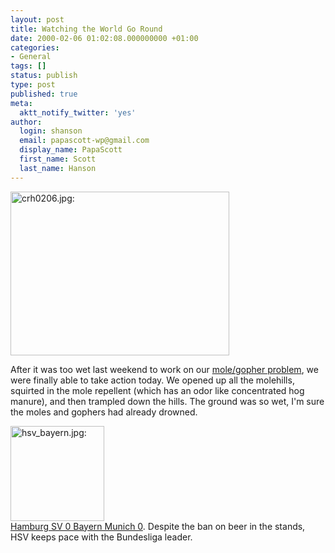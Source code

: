 ```yaml
---
layout: post
title: Watching the World Go Round
date: 2000-02-06 01:02:08.000000000 +01:00
categories:
- General
tags: []
status: publish
type: post
published: true
meta:
  aktt_notify_twitter: 'yes'
author:
  login: shanson
  email: papascott-wp@gmail.com
  display_name: PapaScott
  first_name: Scott
  last_name: Hanson
---
```

<p><img src="http://www.papascott.de/wordpress/wp-content/uploads/2000/02/crh0206.jpg" height="262" width="350" border="0" alt="crh0206.jpg: " /></p>
<p>After it was too wet last weekend to work on our <a href="/2000/01/29">mole/gopher problem</a>, we were finally able to take action today. We opened up all the molehills, squirted in the mole repellent (which has an odor like concentrated hog manure), and then trampled down the hills. The ground was so wet, I'm sure the moles and gophers had already drowned.</p>
<p><a href="http://www.cnnsi.com/soccer/world/news/2000/02/06/german_roundup_ap/"><img src="http://www.papascott.de/wordpress/wp-content/uploads/2000/02/hsv_bayern.jpg" height="152" width="150" border="0" alt="hsv_bayern.jpg: " /><br />
Hamburg SV 0 Bayern Munich 0</a>. Despite the ban on beer in the stands, HSV keeps pace with the Bundesliga leader.</p>
